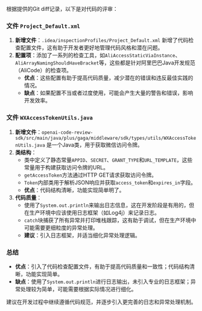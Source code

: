 根据提供的Git diff记录，以下是对代码的评审：

### 文件 `Project_Default.xml`

1. **新增文件**：`.idea/inspectionProfiles/Project_Default.xml` 新增了代码检查配置文件，这有助于开发者更好地管理代码风格和潜在问题。
2. **配置项**：添加了一系列的检查工具，如`AliAccessStaticViaInstance`、`AliArrayNamingShouldHaveBracket`等，这些都是针对阿里巴巴Java开发规范（AliCode）的检查项。
   - **优点**：这些配置有助于提高代码质量，减少潜在的错误和违反最佳实践的情况。
   - **缺点**：如果配置不当或者过度使用，可能会产生大量的警告和错误，影响开发效率。

### 文件 `WXAccessTokenUtils.java`

1. **新增文件**：`openai-code-review-sdk/src/main/java/plus/gaga/middleware/sdk/types/utils/WXAccessTokenUtils.java` 是一个Java类，用于获取微信访问令牌。
2. **类结构**：
   - 类中定义了静态常量`APPID`、`SECRET`、`GRANT_TYPE`和`URL_TEMPLATE`，这些常量用于构建获取访问令牌的URL。
   - `getAccessToken`方法通过HTTP GET请求获取访问令牌。
   - `Token`内部类用于解析JSON响应并获取`access_token`和`expires_in`字段。
   - **优点**：代码结构清晰，功能实现简单明了。
3. **代码质量**：
   - 使用了`System.out.println`来输出日志信息，这在开发阶段是有用的，但在生产环境中应该使用日志框架（如Log4j）来记录日志。
   - `catch`块捕获了所有异常并打印堆栈跟踪，这有助于调试，但在生产环境中可能需要更细粒度的异常处理。
   - **建议**：引入日志框架，并适当细化异常处理逻辑。

### 总结

- **优点**：引入了代码检查配置文件，有助于提高代码质量和一致性；代码结构清晰，功能实现简单。
- **缺点**：使用了`System.out.println`进行日志输出，未引入专业的日志框架；异常处理较为简单，可能需要根据实际情况进行细化。

建议在开发过程中继续遵循代码规范，并逐步引入更完善的日志和异常处理机制。